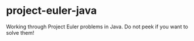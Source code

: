 # project-euler-java
Working through Project Euler problems in Java. Do not peek if you want to solve them!
